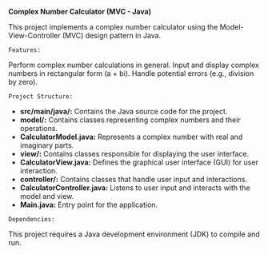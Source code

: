 **Complex Number Calculator (MVC - Java)**

This project implements a complex number calculator using the Model-View-Controller (MVC) design pattern in Java.

```Features:```

Perform complex number calculations in general. Input and display complex numbers in rectangular form (a + bi). Handle potential errors (e.g., division by zero). 

```Project Structure:```

- **src/main/java/:** Contains the Java source code for the project.
- **model/:** Contains classes representing complex numbers and their operations.
-  **CalculatorModel.java:** Represents a complex number with real and imaginary parts.
- **view/:** Contains classes responsible for displaying the user interface.
- **CalculatorView.java:** Defines the graphical user interface (GUI) for user interaction.
- **controller/:** Contains classes that handle user input and interactions.
- **CalculatorController.java:** Listens to user input and interacts with the model and view.
- **Main.java:** Entry point for the application.

```Dependencies:```

This project requires a Java development environment (JDK) to compile and run.

